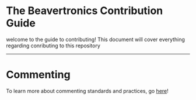 # **The Beavertronics Contribution Guide**
welcome to the guide to contributing! This document will cover everything regarding conributing to this repository

***
# Commenting
To learn more about commenting standards and practices, go [here](/.ignore/documentation/commenting%20guidelines.md)!